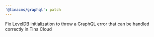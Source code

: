 ```yaml
---
'@tinacms/graphql': patch
---
```


Fix LevelDB initialization to throw a GraphQL error that can be handled correctly in Tina Cloud
